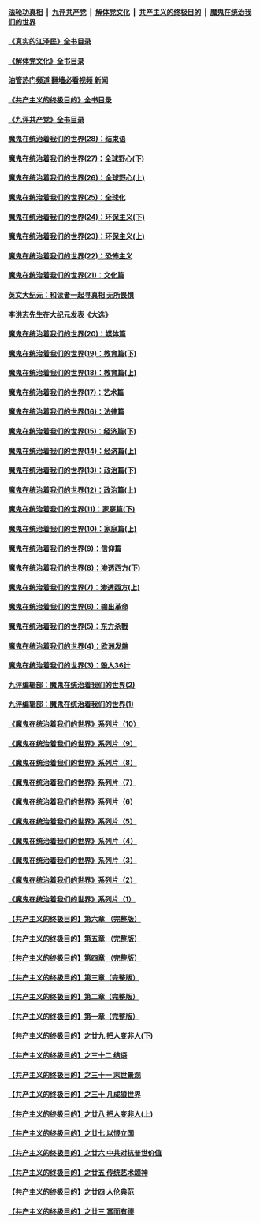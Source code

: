 ####  [法轮功真相](../../../../basic/blob/master/README.md?t=05280001) &nbsp;|&nbsp; [九评共产党](../../../../9ping.md/blob/master/README.md?t=05280001) &nbsp;|&nbsp; [解体党文化](../../../../jtdwh.md/blob/master/README.md?t=05280001)  &nbsp;|&nbsp; [共产主义的终极目的](../../../../gczydzjmd.md/blob/master/README.md?t=05280001) &nbsp;|&nbsp; [魔鬼在统治我们的世界](../../../../mgztzwmdsj.md/blob/master/README.md?t=05280001) 

#### [《真实的江泽民》全书目录](../pages/nsc422/n13721399.md?t=05280001) 

#### [《解体党文化》全书目录](../pages/nsc422/n13721157.md?t=05280001) 

#### [油管热门频道 翻墙必看视频 新闻](http://45.76.130.85:81/youtube.html?05280001)

#### [《共产主义的终极目的》全书目录](../pages/nsc422/n13721048.md?t=05280001) 

#### [《九评共产党》全书目录](../pages/nsc422/n13708085.md?t=05280001) 

#### [魔鬼在统治着我们的世界(28)：结束语](../pages/nsc422/n10936246.md?t=05280001) 

#### [魔鬼在统治着我们的世界(27)：全球野心(下)](../pages/nsc422/n10928319.md?t=05280001) 

#### [魔鬼在统治着我们的世界(26)：全球野心(上)](../pages/nsc422/n10900318.md?t=05280001) 

#### [魔鬼在统治着我们的世界(25)：全球化](../pages/nsc422/n10788205.md?t=05280001) 

#### [魔鬼在统治着我们的世界(24)：环保主义(下)](../pages/nsc422/n10695307.md?t=05280001) 

#### [魔鬼在统治着我们的世界(23)：环保主义(上)](../pages/nsc422/n10688613.md?t=05280001) 

#### [魔鬼在统治着我们的世界(22)：恐怖主义](../pages/nsc422/n10614727.md?t=05280001) 

#### [魔鬼在统治着我们的世界(21)：文化篇](../pages/nsc422/n10597706.md?t=05280001) 

#### [英文大纪元：和读者一起寻真相 无所畏惧](../pages/nsc422/n12542027.md?t=05280001) 

#### [李洪志先生在大纪元发表《大选》](../pages/nsc422/n12534746.md?t=05280001) 

#### [魔鬼在统治着我们的世界(20)：媒体篇](../pages/nsc422/n10586579.md?t=05280001) 

#### [魔鬼在统治着我们的世界(19)：教育篇(下)](../pages/nsc422/n10564808.md?t=05280001) 

#### [魔鬼在统治着我们的世界(18)：教育篇(上)](../pages/nsc422/n10526970.md?t=05280001) 

#### [魔鬼在统治着我们的世界(17)：艺术篇](../pages/nsc422/n10499093.md?t=05280001) 

#### [魔鬼在统治着我们的世界(16)：法律篇](../pages/nsc422/n10485969.md?t=05280001) 

#### [魔鬼在统治着我们的世界(15)：经济篇(下)](../pages/nsc422/n10469975.md?t=05280001) 

#### [魔鬼在统治着我们的世界(14)：经济篇(上)](../pages/nsc422/n10457370.md?t=05280001) 

#### [魔鬼在统治着我们的世界(13)：政治篇(下)](../pages/nsc422/n10448270.md?t=05280001) 

#### [魔鬼在统治着我们的世界(12)：政治篇(上)](../pages/nsc422/n10444576.md?t=05280001) 

#### [魔鬼在统治着我们的世界(11)：家庭篇(下)](../pages/nsc422/n10440961.md?t=05280001) 

#### [魔鬼在统治着我们的世界(10)：家庭篇(上)](../pages/nsc422/n10435448.md?t=05280001) 

#### [魔鬼在统治着我们的世界(9)：信仰篇](../pages/nsc422/n10432159.md?t=05280001) 

#### [魔鬼在统治着我们的世界(8)：渗透西方(下)](../pages/nsc422/n10429603.md?t=05280001) 

#### [魔鬼在统治着我们的世界(7)：渗透西方(上)](../pages/nsc422/n10426013.md?t=05280001) 

#### [魔鬼在统治着我们的世界(6)：输出革命](../pages/nsc422/n10421536.md?t=05280001) 

#### [魔鬼在统治着我们的世界(5)：东方杀戮](../pages/nsc422/n10417707.md?t=05280001) 

#### [魔鬼在统治着我们的世界(4)：欧洲发端](../pages/nsc422/n10414890.md?t=05280001) 

#### [魔鬼在统治着我们的世界(3)：毁人36计](../pages/nsc422/n10411583.md?t=05280001) 

#### [九评编辑部：魔鬼在统治着我们的世界(2)](../pages/nsc422/n10410036.md?t=05280001) 

#### [九评编辑部：魔鬼在统治着我们的世界(1)](../pages/nsc422/n10406825.md?t=05280001) 

#### [《魔鬼在统治着我们的世界》系列片（10）](../pages/nsc422/n12292670.md?t=05280001) 

#### [《魔鬼在统治着我们的世界》系列片（9）](../pages/nsc422/n12290859.md?t=05280001) 

#### [《魔鬼在统治着我们的世界》系列片（8）](../pages/nsc422/n12287445.md?t=05280001) 

#### [《魔鬼在统治着我们的世界》系列片（7）](../pages/nsc422/n12283425.md?t=05280001) 

#### [《魔鬼在统治着我们的世界》系列片（6）](../pages/nsc422/n12282314.md?t=05280001) 

#### [《魔鬼在统治着我们的世界》系列片（5）](../pages/nsc422/n12281419.md?t=05280001) 

#### [《魔鬼在统治着我们的世界》系列片（4）](../pages/nsc422/n12274024.md?t=05280001) 

#### [《魔鬼在统治着我们的世界》系列片（3）](../pages/nsc422/n12271322.md?t=05280001) 

#### [《魔鬼在统治着我们的世界》系列片（2）](../pages/nsc422/n12269049.md?t=05280001) 

#### [《魔鬼在统治着我们的世界》系列片（1）](../pages/nsc422/n12267575.md?t=05280001) 

#### [【共产主义的终极目的】第六章 （完整版）](../pages/nsc422/n11428913.md?t=05280001) 

#### [【共产主义的终极目的】第五章 （完整版）](../pages/nsc422/n11428912.md?t=05280001) 

#### [【共产主义的终极目的】第四章 （完整版）](../pages/nsc422/n11428907.md?t=05280001) 

#### [【共产主义的终极目的】第三章（完整版）](../pages/nsc422/n11428848.md?t=05280001) 

#### [【共产主义的终极目的】第二章（完整版）](../pages/nsc422/n11428831.md?t=05280001) 

#### [【共产主义的终极目的】第一章（完整版）](../pages/nsc422/n11417651.md?t=05280001) 

#### [【共产主义的终极目的】之廿九 把人变非人(下)](../pages/nsc422/n11344140.md?t=05280001) 

#### [【共产主义的终极目的】之三十二 结语](../pages/nsc422/n11360535.md?t=05280001) 

#### [【共产主义的终极目的】之三十一 末世景观](../pages/nsc422/n11351129.md?t=05280001) 

#### [【共产主义的终极目的】之三十 几成狼世界](../pages/nsc422/n11348280.md?t=05280001) 

#### [【共产主义的终极目的】之廿八 把人变非人(上)](../pages/nsc422/n11340492.md?t=05280001) 

#### [【共产主义的终极目的】之廿七 以恨立国](../pages/nsc422/n11336944.md?t=05280001) 

#### [【共产主义的终极目的】之廿六 中共对抗普世价值](../pages/nsc422/n11324785.md?t=05280001) 

#### [【共产主义的终极目的】之廿五 传统艺术颂神](../pages/nsc422/n11296396.md?t=05280001) 

#### [【共产主义的终极目的】之廿四 人伦典范](../pages/nsc422/n11296397.md?t=05280001) 

#### [【共产主义的终极目的】之廿三 富而有德](../pages/nsc422/n11283598.md?t=05280001) 

<img src='http://gfw-breaker.win/goodnews/indexes/nsc422.md' width='0px' height='0px'/>
